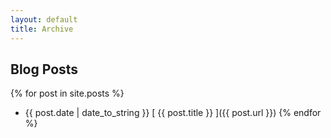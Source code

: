 ```yaml
---
layout: default
title: Archive
---
```


## Blog Posts

{% for post in site.posts %}
  * {{ post.date | date_to_string }} [ {{ post.title }} ]({{ post.url }})
{% endfor %}